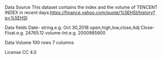 Data Source
This dataset contains the index and the volume of TENCENT INDEX in recent days:https://finance.yahoo.com/quote/%5EHSI/history?p=%5EHSI

Data fields
Date- string.e.g. Oct 30,2018 open,high,low,close,Adj Close-Float.e.g. 24765.12 volume-Int.e.g. 2000985900

Data Volume
100 rows 7 columns

License
CC 4.0
